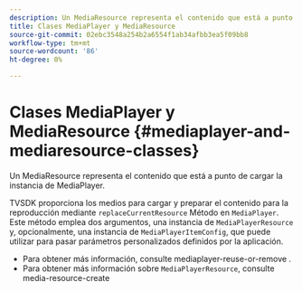 ```yaml
---
description: Un MediaResource representa el contenido que está a punto de cargar la instancia de MediaPlayer.
title: Clases MediaPlayer y MediaResource
source-git-commit: 02ebc3548a254b2a6554f1ab34afbb3ea5f09bb8
workflow-type: tm+mt
source-wordcount: '86'
ht-degree: 0%

---
```


# Clases MediaPlayer y MediaResource {#mediaplayer-and-mediaresource-classes}

Un MediaResource representa el contenido que está a punto de cargar la instancia de MediaPlayer.

<!--<a id="section_431AB7221E0249BF949EC72EEB9B428A"></a>-->

TVSDK proporciona los medios para cargar y preparar el contenido para la reproducción mediante `replaceCurrentResource` Método en `MediaPlayer`. Este método emplea dos argumentos, una instancia de `MediaPlayerResource` y, opcionalmente, una instancia de `MediaPlayerItemConfig`, que puede utilizar para pasar parámetros personalizados definidos por la aplicación.

* Para obtener más información, consulte mediaplayer-reuse-or-remove .
* Para obtener más información sobre `MediaPlayerResource`, consulte media-resource-create
